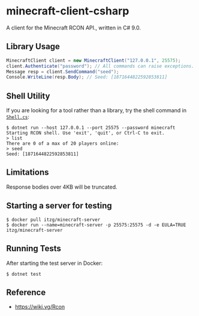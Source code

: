 # minecraft-client-csharp

A client for the Minecraft RCON API., written in C# 9.0.

## Library Usage

```csharp
MinecraftClient client = new MinecraftClient("127.0.0.1", 25575);
client.Authenticate("password"); // All commands can raise exceptions. Use try/catch for error handling.
Message resp = client.SendCommand("seed");
Console.WriteLine(resp.Body); // Seed: [1871644822592853811]
```

## Shell Utility

If you are looking for a tool rather than a library, try the shell command in [`Shell.cs`](src/MinecraftClient/Shell.cs):

```
$ dotnet run --host 127.0.0.1 --port 25575 --password minecraft
Starting RCON shell. Use 'exit', 'quit', or Ctrl-C to exit.
> list
There are 0 of a max of 20 players online:
> seed
Seed: [1871644822592853811]
```

## Limitations

Response bodies over 4KB will be truncated.

## Starting a server for testing

```
$ docker pull itzg/minecraft-server
$ docker run --name=minecraft-server -p 25575:25575 -d -e EULA=TRUE itzg/minecraft-server
```

## Running Tests

After starting the test server in Docker:

```
$ dotnet test
```

## Reference

- https://wiki.vg/Rcon